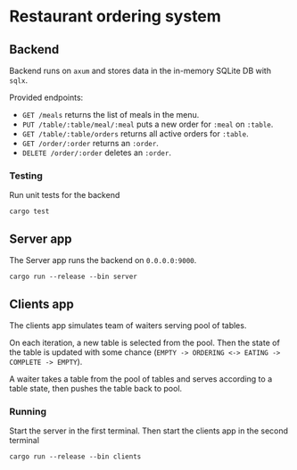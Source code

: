 # Restaurant ordering system

## Backend

Backend runs on `axum` and stores data in the in-memory SQLite DB with `sqlx`.

Provided endpoints:

  * `GET /meals` returns the list of meals in the menu.
  * `PUT /table/:table/meal/:meal` puts a new order for `:meal` on `:table`.
  * `GET /table/:table/orders` returns all active orders for `:table`.
  * `GET /order/:order` returns an `:order`.
  * `DELETE /order/:order` deletes an `:order`.

### Testing

Run unit tests for the backend

```shell
cargo test
```

## Server app

The Server app runs the backend on `0.0.0.0:9000`.

```shell
cargo run --release --bin server
```

## Clients app

The clients app simulates team of waiters serving pool of tables.

On each iteration, a new table is selected from the pool.
Then the state of the table is updated
with some chance (`EMPTY -> ORDERING <-> EATING -> COMPLETE -> EMPTY`).

A waiter takes a table from the pool of tables and serves according to a table state, then pushes the table back to pool.

### Running

Start the server in the first terminal. Then start the clients app in the second terminal

```shell
cargo run --release --bin clients
```
